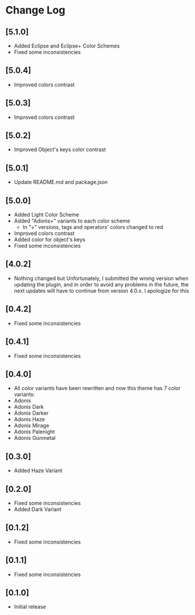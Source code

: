 # Change Log

## [5.1.0]
- Added Eclipse and Eclipse+ Color Schemes
- Fixed some inconsistencies

## [5.0.4]
- Improved colors contrast

## [5.0.3]
- Improved colors contrast

## [5.0.2]
- Improved Object's keys color contrast

## [5.0.1]
- Update README.md and package.json

## [5.0.0]
- Added Light Color Scheme
- Added "Adonis+" variants to each color scheme
  - In "+" versions, tags and operators' colors changed to red
- Improved colors contrast
- Added color for object's keys
- Fixed some inconsistencies

## [4.0.2]

- Nothing changed but Unfortunately, I submitted the wrong version when updating the plugin, and in order to avoid any problems in the future, the next updates will have to continue from version 4.0.x. I apologize for this

## [0.4.2]

- Fixed some inconsistencies

## [0.4.1]

- Fixed some inconsistencies

## [0.4.0]

-  All color variants have been rewritten and now this theme has 7 color variants:
  - Adonis 
  - Adonis Dark
  - Adonis Darker
  - Adonis Haze
  - Adonis Mirage
  - Adonis Palenight
  - Adonis Gunmetal

## [0.3.0]

- Added Haze Variant

## [0.2.0]

- Fixed some inconsistencies
- Added Dark Variant

## [0.1.2]

- Fixed some inconsistencies

## [0.1.1]

- Fixed some inconsistencies

## [0.1.0]

- Initial release
